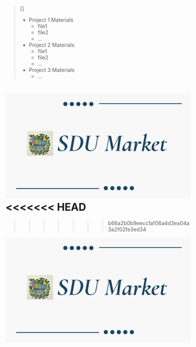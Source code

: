 
> [] 
> * Project 1 Materials
> 	* file1
> 	* file2
> 	* ...
> * Project 2 Materials
> 	* file1
> 	* file2
> 	* ...
> * Project 3 Materials
> 	*  ...

![alt text](https://github.com/AsyqD/UIUXportfolio/blob/main/Project%202%20materials/Image.png)
<<<<<<< HEAD
=======

>>>>>>> b66a2b0b9eecc1af06a4d3ea04a3a2f02fe3ed34

![alt text](https://github.com/AsyqD/UIUXportfolio/blob/main/Project%202%20materials/Image.png)
